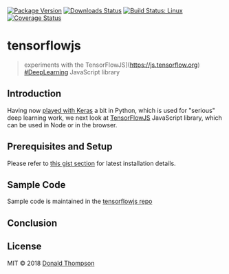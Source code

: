 [![Package Version](https://img.shields.io/npm/v/tensorflowjs.svg?style=flat-square)](https://www.npmjs.com/package/tensorflowjs)
[![Downloads Status](https://img.shields.io/npm/dm/tensorflowjs.svg?style=flat-square)](https://npm-stat.com/charts.html?package=tensorflowjs&from=2016-04-01)
[![Build Status: Linux](https://img.shields.io/travis/witt3rd/tensorflowjs/master.svg?style=flat-square)](https://travis-ci.org/witt3rd/tensorflowjs)
[![Coverage Status](https://img.shields.io/codecov/c/github/witt3rd/tensorflowjs/master.svg?style=flat-square)](https://codecov.io/gh/witt3rd/tensorflowjs)

# tensorflowjs

> experiments with the TensorFlowJS](https://js.tensorflow.org) [#DeepLearning](https://twitter.com/search?q=%23DeepLearning) JavaScript library

## Introduction

Having now [played with Keras](https://witt3rd.github.io/deep/learning/ai/2018/06/13/keras.html) a bit in Python, which is used for "serious" deep learning work, we next look at [TensorFlowJS](https://js.tensorflow.org) JavaScript library, which can be used in Node or in the browser.

## Prerequisites and Setup

Please refer to [this gist section](https://gist.github.com/witt3rd/567d1e52f1e2da4f45ed72e436dc4576#tensorflowjs) for latest installation details.

## Sample Code

Sample code is maintained in the [tensorflowjs repo](https://github.com/witt3rd/tensorflowjs)

## Conclusion

## License

MIT &copy; 2018 [Donald Thompson](http://witt3rd.com)
